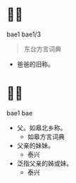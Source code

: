 # 𬥐𬥐
bae1 bae1/3
> 东台方言词典
- 爸爸的旧称。

# 𬥐𬥐
bae1 bae
+ 父。如皋北乡称。
  * 如皋方言词典
+ 父亲的妹妹。
  * 泰兴
+ 泛指父亲的姊或妹。
  * 泰兴

